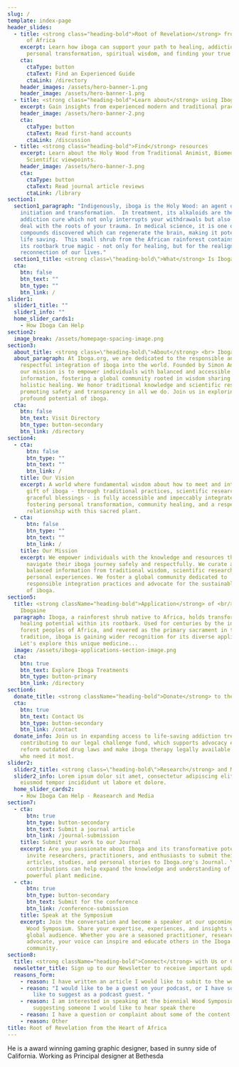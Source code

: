 ```yaml
---
slug: /
template: index-page
header_slides:
  - title: <strong class="heading-bold">Root of Revelation</strong> from the Heart
      of Africa
    excerpt: Learn how iboga can support your path to healing, addiction recovery,
      personal transformation, spiritual wisdom, and finding your true purpose.
    cta:
      ctaType: button
      ctaText: Find an Experienced Guide
      ctaLink: /directory
    header_images: /assets/hero-banner-1.png
    header_image: /assets/hero-banner-1.png
  - title: <strong class="heading-bold">Learn about</strong> using Iboga
    excerpt: Gain insights from experienced modern and traditional practitioners.
    header_image: /assets/hero-banner-2.png
    cta:
      ctaType: button
      ctaText: Read first-hand accounts
      ctaLink: /discussion
  - title: <strong class="heading-bold">Find</strong> resources
    excerpt: Learn about the Holy Wood from Traditional Animist, Biomedical and
      Scientific viewpoints.
    header_image: /assets/hero-banner-3.png
    cta:
      ctaType: button
      ctaText: Read journal article reviews
      ctaLink: /library
section1:
  section1_paragraph: "Indigenously, iboga is the Holy Wood: an agent of deep
    initiation and transformation.  In treatment, its alkaloids are the
    addiction cure which not only interrupts your withdrawals but also helps you
    deal with the roots of your trauma. In medical science, it is one of the few
    compounds discovered which can regenerate the brain, making it potentially
    life saving.  This small shrub from the African rainforest contains within
    its rootbark true magic - not only for healing, but for the realignment and
    reconnection of our lives."
  section1_title: <strong class=\"heading-bold\">What</strong> Is Iboga?
  cta:
    btn: false
    btn_text: ""
    btn_type: ""
    btn_link: /
slider1:
  slider1_title: ""
  slider1_info: ""
  home_slider_cards1:
    - How Iboga Can Help
section2:
  image_break: /assets/homepage-spacing-image.png
section3:
  about_title: <strong class=\"heading-bold\">About</strong> <br> Iboga.org
  about_paragraph: At Iboga.org, we are dedicated to the responsible and
    respectful integration of iboga into the world. Founded by Simon Anderson,
    our mission is to empower individuals with balanced and accessible
    information, fostering a global community rooted in wisdom sharing and
    holistic healing. We honor traditional knowledge and scientific research,
    promoting safety and transparency in all we do. Join us in exploring the
    profound potential of iboga.
  cta:
    btn: false
    btn_text: Visit Directory
    btn_type: button-secondary
    btn_link: /directory
section4:
  - cta:
      btn: false
      btn_type: ""
      btn_text: ""
      btn_link: /
    title: Our Vision
    excerpt: A world where fundamental wisdom about how to meet and integrate the
      gift of iboga - through traditional practices, scientific research, and
      graceful blessings - is fully accessible and impeccably integrated by all,
      fostering personal transformation, community healing, and a respectful
      relationship with this sacred plant.
  - cta:
      btn: false
      btn_type: ""
      btn_text: ""
      btn_link: /
    title: Our Mission
    excerpt: We empower individuals with the knowledge and resources they need to
      navigate their iboga journey safely and respectfully. We curate and share
      balanced information from traditional wisdom, scientific research, and
      personal experiences. We foster a global community dedicated to
      responsible integration practices and advocate for the sustainable future
      of iboga.
section5:
  title: <strong className="heading-bold">Application</strong> of <br/> Iboga and
    Ibogaine
  paragraph: Iboga, a rainforest shrub native to Africa, holds transformative and
    healing potential within its rootbark. Used for centuries by the indigenous
    forest peoples of Africa, and revered as the primary sacrament in the Bwiti
    tradition, iboga is gaining wider recognition for its diverse applications.
    Let's explore this unique medicine...
  image: /assets/iboga-applications-section-image.png
  cta:
    btn: true
    btn_text: Explore Iboga Treatments
    btn_type: button-primary
    btn_link: /directory
section6:
  donate_title: <strong className="heading-bold">Donate</strong> to the Legal Challenge Fund
  cta:
    btn: true
    btn_text: Contact Us
    btn_type: button-secondary
    btn_link: /contact
  donate_info: Join us in expanding access to life-saving addiction treatment by
    contributing to our legal challenge fund, which supports advocacy efforts to
    reform outdated drug laws and make iboga therapy legally available to those
    who need it most.
slider2:
  slider2_title: <strong class=\"heading-bold\">Research</strong> and Media
  slider2_info: Lorem ipsum dolor sit amet, consectetur adipiscing elit, sed do
    eiusmod tempor incididunt ut labore et dolore.
  home_slider_cards2:
    - How Iboga Can Help - Reasearch and Media
section7:
  - cta:
      btn: true
      btn_type: button-secondary
      btn_text: Submit a journal article
      btn_link: /journal-submission
    title: Submit your work to our Journal
    excerpt: Are you passionate about Iboga and its transformative potential? We
      invite researchers, practitioners, and enthusiasts to submit their
      articles, studies, and personal stories to Iboga.org's Journal. Your
      contributions can help expand the knowledge and understanding of this
      powerful plant medicine.
  - cta:
      btn: true
      btn_type: button-secondary
      btn_text: Submit for the conference
      btn_link: /conference-submission
    title: Speak at the Symposium
    excerpt: Join the conversation and become a speaker at our upcoming biennial
      Wood Symposium. Share your expertise, experiences, and insights with a
      global audience. Whether you are a seasoned practitioner, researcher, or
      advocate, your voice can inspire and educate others in the Iboga
      community.
section8:
  title: <strong className="heading-bold">Connect</strong> with Us or Collaborate
  newsletter_title: Sign up to our Newsletter to receive important updates
  reasons_form:
    - reason: I have written an article I would like to subit to the website or journal
    - reason: "I would like to be a guest on your podcast, or I have someone I would
        like to suggest as a podcast guest. "
    - reason: I am interested in speaking at the biennial Wood Symposium, or I am
        suggesting someone I would like to hear speak there
    - reason: I have a question or complaint about some of the content on the website
    - reason: Other
title: Root of Revelation from the Heart of Africa
---
```


He is a award winning gaming graphic designer, based in sunny side of California. Working as Principal designer at Bethesda
